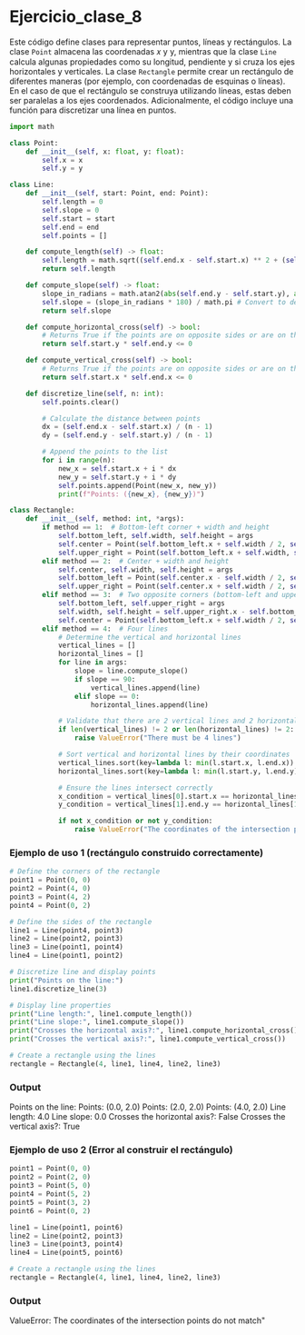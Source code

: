 # Ejercicio_clase_8

Este código define clases para representar puntos, líneas y rectángulos. La clase `Point` almacena las coordenadas 𝑥 y y, mientras que la clase `Line` calcula algunas propiedades como su longitud, pendiente y si cruza los ejes horizontales y verticales. La clase `Rectangle` permite crear un rectángulo de diferentes maneras (por ejemplo, con coordenadas de esquinas o líneas). En el caso de que el rectángulo se construya utilizando líneas, estas deben ser paralelas a los ejes coordenados. Adicionalmente, el código incluye una función para discretizar una línea en puntos. 

``` python
import math

class Point:
    def __init__(self, x: float, y: float):
        self.x = x
        self.y = y

class Line:
    def __init__(self, start: Point, end: Point):
        self.length = 0
        self.slope = 0
        self.start = start
        self.end = end
        self.points = []

    def compute_length(self) -> float:
        self.length = math.sqrt((self.end.x - self.start.x) ** 2 + (self.end.y - self.start.y) ** 2)
        return self.length

    def compute_slope(self) -> float:
        slope_in_radians = math.atan2(abs(self.end.y - self.start.y), abs(self.end.x - self.start.x))
        self.slope = (slope_in_radians * 180) / math.pi # Convert to degrees
        return self.slope

    def compute_horizontal_cross(self) -> bool:
        # Returns True if the points are on opposite sides or are on the horizontal axis
        return self.start.y * self.end.y <= 0

    def compute_vertical_cross(self) -> bool:
        # Returns True if the points are on opposite sides or are on the vertical axis
        return self.start.x * self.end.x <= 0

    def discretize_line(self, n: int):
        self.points.clear()

        # Calculate the distance between points
        dx = (self.end.x - self.start.x) / (n - 1)
        dy = (self.end.y - self.start.y) / (n - 1)

        # Append the points to the list
        for i in range(n):
            new_x = self.start.x + i * dx
            new_y = self.start.y + i * dy
            self.points.append(Point(new_x, new_y))
            print(f"Points: ({new_x}, {new_y})")

class Rectangle:
    def __init__(self, method: int, *args):
        if method == 1:  # Bottom-left corner + width and height
            self.bottom_left, self.width, self.height = args
            self.center = Point(self.bottom_left.x + self.width / 2, self.bottom_left.y + self.height / 2)
            self.upper_right = Point(self.bottom_left.x + self.width, self.bottom_left.y + self.height)
        elif method == 2:  # Center + width and height
            self.center, self.width, self.height = args
            self.bottom_left = Point(self.center.x - self.width / 2, self.center.y - self.height / 2)
            self.upper_right = Point(self.center.x + self.width / 2, self.center.y + self.height / 2)
        elif method == 3:  # Two opposite corners (bottom-left and upper-right)
            self.bottom_left, self.upper_right = args
            self.width, self.height = self.upper_right.x - self.bottom_left.x, self.upper_right.y - self.bottom_left.y
            self.center = Point(self.bottom_left.x + self.width / 2, self.bottom_left.y + self.height / 2)
        elif method == 4:  # Four lines
            # Determine the vertical and horizontal lines
            vertical_lines = []
            horizontal_lines = []
            for line in args:
                slope = line.compute_slope()
                if slope == 90:
                    vertical_lines.append(line)
                elif slope == 0:
                    horizontal_lines.append(line)

            # Validate that there are 2 vertical lines and 2 horizontal lines
            if len(vertical_lines) != 2 or len(horizontal_lines) != 2:
                raise ValueError("There must be 4 lines")

            # Sort vertical and horizontal lines by their coordinates
            vertical_lines.sort(key=lambda l: min(l.start.x, l.end.x))
            horizontal_lines.sort(key=lambda l: min(l.start.y, l.end.y))

            # Ensure the lines intersect correctly
            x_condition = vertical_lines[0].start.x == horizontal_lines[0].start.x or vertical_lines[0].start.x == horizontal_lines[0].end.x
            y_condition = vertical_lines[1].end.y == horizontal_lines[1].start.y or vertical_lines[1].end.y == horizontal_lines[1].end.y

            if not x_condition or not y_condition:
                raise ValueError("The coordinates of the intersection points do not match")
```

### Ejemplo de uso 1 (rectángulo construido correctamente)
``` python
# Define the corners of the rectangle
point1 = Point(0, 0)
point2 = Point(4, 0)
point3 = Point(4, 2)
point4 = Point(0, 2)

# Define the sides of the rectangle
line1 = Line(point4, point3)
line2 = Line(point2, point3)
line3 = Line(point1, point4)
line4 = Line(point1, point2)

# Discretize line and display points
print("Points on the line:")
line1.discretize_line(3)

# Display line properties
print("Line length:", line1.compute_length())
print("Line slope:", line1.compute_slope())
print("Crosses the horizontal axis?:", line1.compute_horizontal_cross())
print("Crosses the vertical axis?:", line1.compute_vertical_cross())

# Create a rectangle using the lines 
rectangle = Rectangle(4, line1, line4, line2, line3)
```

### Output
Points on the line:
Points: (0.0, 2.0)
Points: (2.0, 2.0)
Points: (4.0, 2.0)
Line length: 4.0
Line slope: 0.0
Crosses the horizontal axis?: False
Crosses the vertical axis?: True


### Ejemplo de uso 2 (Error al construir el rectángulo)
``` python
point1 = Point(0, 0)
point2 = Point(2, 0)
point3 = Point(5, 0)
point4 = Point(5, 2)
point5 = Point(3, 2)
point6 = Point(0, 2)

line1 = Line(point1, point6)
line2 = Line(point2, point3)
line3 = Line(point3, point4)
line4 = Line(point5, point6)

# Create a rectangle using the lines 
rectangle = Rectangle(4, line1, line4, line2, line3)
```

### Output
ValueError: The coordinates of the intersection points do not match"



